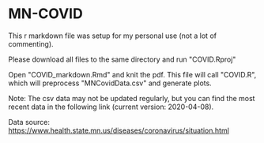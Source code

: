 # MN-COVID
This r markdown file was setup for my personal use (not a lot of commenting).

Please download all files to the same directory and run "COVID.Rproj"

Open "COVID_markdown.Rmd" and knit the pdf. This file will call "COVID.R", which will preprocess "MNCovidData.csv" and generate plots.

Note: The csv data may not be updated regularly, but you can find the most recent data in the following link (current version: 2020-04-08). 

Data source: https://www.health.state.mn.us/diseases/coronavirus/situation.html
